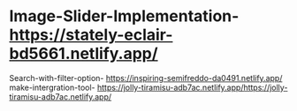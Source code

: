 # Image-Slider-Implementation- https://stately-eclair-bd5661.netlify.app/
Search-with-filter-option- https://inspiring-semifreddo-da0491.netlify.app/
make-intergration-tool- https://jolly-tiramisu-adb7ac.netlify.app/https://jolly-tiramisu-adb7ac.netlify.app/
